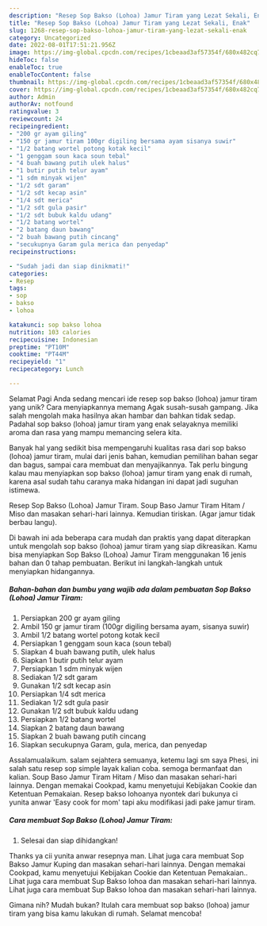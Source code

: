 ```yaml
---
description: "Resep Sop Bakso (Lohoa) Jamur Tiram yang Lezat Sekali, Enak"
title: "Resep Sop Bakso (Lohoa) Jamur Tiram yang Lezat Sekali, Enak"
slug: 1268-resep-sop-bakso-lohoa-jamur-tiram-yang-lezat-sekali-enak
category: Uncategorized
date: 2022-08-01T17:51:21.956Z
image: https://img-global.cpcdn.com/recipes/1cbeaad3af57354f/680x482cq70/sop-bakso-lohoa-jamur-tiram-foto-resep-utama.jpg
hideToc: false
enableToc: true
enableTocContent: false
thumbnail: https://img-global.cpcdn.com/recipes/1cbeaad3af57354f/680x482cq70/sop-bakso-lohoa-jamur-tiram-foto-resep-utama.jpg
cover: https://img-global.cpcdn.com/recipes/1cbeaad3af57354f/680x482cq70/sop-bakso-lohoa-jamur-tiram-foto-resep-utama.jpg
author: Admin
authorAv: notfound
ratingvalue: 3
reviewcount: 24
recipeingredient:
- "200 gr ayam giling"
- "150 gr jamur tiram 100gr digiling bersama ayam sisanya suwir"
- "1/2 batang wortel potong kotak kecil"
- "1 genggam soun kaca soun tebal"
- "4 buah bawang putih ulek halus"
- "1 butir putih telur ayam"
- "1 sdm minyak wijen"
- "1/2 sdt garam"
- "1/2 sdt kecap asin"
- "1/4 sdt merica"
- "1/2 sdt gula pasir"
- "1/2 sdt bubuk kaldu udang"
- "1/2 batang wortel"
- "2 batang daun bawang"
- "2 buah bawang putih cincang"
- "secukupnya Garam gula merica dan penyedap"
recipeinstructions:

- "Sudah jadi dan siap dinikmati!"
categories:
- Resep
tags:
- sop
- bakso
- lohoa

katakunci: sop bakso lohoa 
nutrition: 103 calories
recipecuisine: Indonesian
preptime: "PT10M"
cooktime: "PT44M"
recipeyield: "1"
recipecategory: Lunch

---
```



Selamat Pagi Anda sedang mencari ide resep sop bakso (lohoa) jamur tiram yang unik? Cara menyiapkannya memang Agak susah-susah gampang. Jika salah mengolah maka hasilnya akan hambar dan bahkan tidak sedap. Padahal sop bakso (lohoa) jamur tiram yang enak selayaknya memiliki aroma dan rasa yang mampu memancing selera kita.


Banyak hal yang sedikit bisa mempengaruhi kualitas rasa dari sop bakso (lohoa) jamur tiram, mulai dari jenis bahan, kemudian pemilihan bahan segar dan bagus, sampai cara membuat dan menyajikannya. Tak perlu bingung kalau mau menyiapkan sop bakso (lohoa) jamur tiram yang enak di rumah, karena asal sudah tahu caranya maka hidangan ini dapat jadi suguhan istimewa.

Resep Sop Bakso (Lohoa) Jamur Tiram. Soup Baso Jamur Tiram Hitam / Miso dan masakan sehari-hari lainnya. Kemudian tiriskan. (Agar jamur tidak berbau langu).


Di bawah ini ada beberapa cara mudah dan praktis yang dapat diterapkan untuk mengolah sop bakso (lohoa) jamur tiram yang siap dikreasikan. Kamu bisa menyiapkan Sop Bakso (Lohoa) Jamur Tiram menggunakan 16 jenis bahan dan 0 tahap pembuatan. Berikut ini langkah-langkah untuk menyiapkan hidangannya.

<!--inarticleads1-->

##### Bahan-bahan dan bumbu yang wajib ada dalam pembuatan Sop Bakso (Lohoa) Jamur Tiram:

1. Persiapkan 200 gr ayam giling
1. Ambil 150 gr jamur tiram (100gr digiling bersama ayam, sisanya suwir)
1. Ambil 1/2 batang wortel potong kotak kecil
1. Persiapkan 1 genggam soun kaca (soun tebal)
1. Siapkan 4 buah bawang putih, ulek halus
1. Siapkan 1 butir putih telur ayam
1. Persiapkan 1 sdm minyak wijen
1. Sediakan 1/2 sdt garam
1. Gunakan 1/2 sdt kecap asin
1. Persiapkan 1/4 sdt merica
1. Sediakan 1/2 sdt gula pasir
1. Gunakan 1/2 sdt bubuk kaldu udang
1. Persiapkan 1/2 batang wortel
1. Siapkan 2 batang daun bawang
1. Siapkan 2 buah bawang putih cincang
1. Siapkan secukupnya Garam, gula, merica, dan penyedap


Assalamualaikum. salam sejahtera semuanya, ketemu lagi sm saya Phesi, ini salah satu resep sop simple layak kalian coba. semoga bermanfaat dan kalian. Soup Baso Jamur Tiram Hitam / Miso dan masakan sehari-hari lainnya. Dengan memakai Cookpad, kamu menyetujui Kebijakan Cookie dan Ketentuan Pemakaian. Resep bakso lohoanya nyontek dari bukunya ci yunita anwar &#39;Easy cook for mom&#39; tapi aku modifikasi jadi pake jamur tiram. 

<!--inarticleads2-->

##### Cara membuat Sop Bakso (Lohoa) Jamur Tiram:


1. Selesai dan siap dihidangkan!

Thanks ya cii yunita anwar resepnya man. Lihat juga cara membuat Sop Bakso Jamur Kuping dan masakan sehari-hari lainnya. Dengan memakai Cookpad, kamu menyetujui Kebijakan Cookie dan Ketentuan Pemakaian.. Lihat juga cara membuat Sup Bakso lohoa dan masakan sehari-hari lainnya. Lihat juga cara membuat Sup Bakso lohoa dan masakan sehari-hari lainnya. 

Gimana nih? Mudah bukan? Itulah cara membuat sop bakso (lohoa) jamur tiram yang bisa kamu lakukan di rumah. Selamat mencoba!
